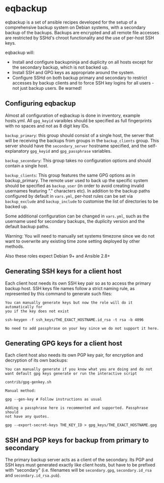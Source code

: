 eqbackup
========

eqbackup is a set of ansible recipes developed for the setup of a
comprehensive backup system on Debian systems, with a secondary backup
of the backups. Backups are encrypted and all remote file accesses are
restricted by SSHd's chroot functionality and the use of per-host SSH
keys.

eqbackup will:
* Install and configure backupninja and duplicity on all hosts except
  for the secondary backup, which is not backed up.
* Install SSH and GPG keys as appropriate around the system.
* Configure SSHd on both backup primary and secondary to restrict
  accesses by backup clients and to force SSH key logins for all
  users - not just backup users. Be warned!

Configuring eqbackup
-------

Almost all configuration of eqbackup is done in inventory, example hosts.yml. All
`gpg_keyid` varaibles should be specified as full fingerprints with no
spaces and not as 8 digit key IDs.

`backup_primary`: this group should consist of a single host, the
server that will be receiving the backups from groups in the
`backup_clients` group. This server should have the `secondary_server`
hostname specified, and the self-explanatory `gpg_keyid` and
`gpg_passphrase` variables.

`backup_secondary`: This group takes no configuration options and
should contain a single host.

`backup_clients`: This group features the same GPG options as in
backup_primary. The remote user used to back up the specific system
should be specified as `backup_user` (in order to avoid creating
invalid usernames featuring "." characters etc). In addition to the
backup paths configured by default in `vars.yml`, per-host rules can
be set via `backup_exclude` and `backup_include` to customise the list
of directories to be backed up.

Some additional configuration can be changed in `vars.yml`, such as the
username used for secondary backups, the duplicity version and the
default backup paths.

Warning: You will need to manually set systems timezone since we do not
want to overwrite any existing time zone setting deployed by other methods.

Also these roles expect Debian 9+ and Ansible 2.8+

Generating SSH keys for a client host
--------

Each client host needs its own SSH key pair so as to access the primary backup
host. SSH keys file names follow a strict naming rule, as represented by this
command to generate such files:

    You can manually generate keys but now the role will do it automatically for
    you if the key does not exist

    ssh-keygen -f ssh_keys/THE_EXACT_HOSTNAME.id_rsa -t rsa -b 4096

    No need to add passphrase on your key since we do not support it here.

Generating GPG keys for a client host
--------

Each client host also needs its own PGP key pair, for encryption and decryption
of its own backups:

    You can manually generate if you know what you are doing and do not
    want default gpg keys generate or run the interactive script

    contrib/gpg-genkey.sh

    Manual method:

    gpg --gen-key # Follow instructions as usual

    Adding a passphrase here is recommented and supported. Passphrase should
    not have any quotes.

    gpg --export-secret-keys THE_KEY_ID > gpg_keys/THE_EXACT_HOSTNAME.gpg

SSH and PGP keys for backup from primary to secondary
--------

The primary backup server acts as a client of the secondary. Its PGP and SSH
keys must generated exactly like client hosts, but have to be prefixed with
"secondary" (i.e. filenames will be `secondary.gpg`, `secondary.id_rsa` and
`secondary.id_rsa.pub`).
